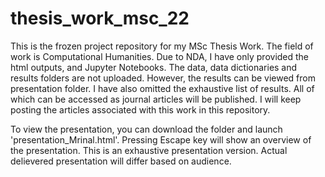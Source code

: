 # thesis_work_msc_22

This is the frozen project repository for my MSc Thesis Work. The field of work is Computational Humanities. Due to NDA, I have only provided the html outputs, and Jupyter Notebooks. The data, data dictionaries and results folders are not uploaded. However, the results can be viewed from presentation folder. I have also omitted the exhaustive list of results. All of which can be accessed as journal articles will be published. I will keep posting the articles associated with this work in this repository. 

To view the presentation, you can download the folder and launch 'presentation_Mrinal.html'. Pressing Escape key will show an overview of the presentation. This is an exhaustive presentation version. Actual delievered presentation will differ based on audience.


